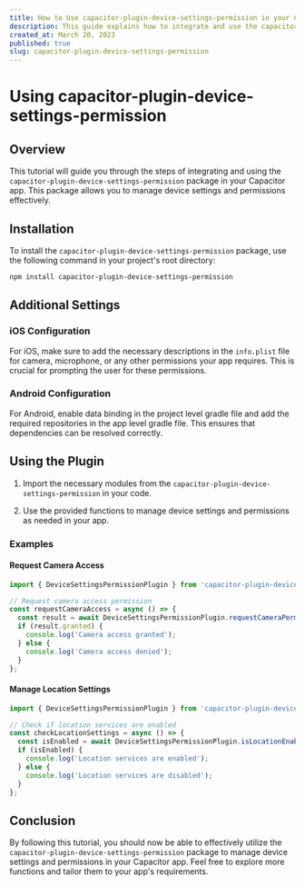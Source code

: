 ```yaml
---
title: How to Use capacitor-plugin-device-settings-permission in your Capacitor App
description: This guide explains how to integrate and use the capacitor-plugin-device-settings-permission package in your Capacitor app to manage device settings and permissions.
created_at: March 20, 2023
published: true
slug: capacitor-plugin-device-settings-permission
---
```


# Using capacitor-plugin-device-settings-permission

## Overview

This tutorial will guide you through the steps of integrating and using the `capacitor-plugin-device-settings-permission` package in your Capacitor app. This package allows you to manage device settings and permissions effectively.

## Installation

To install the `capacitor-plugin-device-settings-permission` package, use the following command in your project's root directory:

```bash
npm install capacitor-plugin-device-settings-permission
```

## Additional Settings

### iOS Configuration

For iOS, make sure to add the necessary descriptions in the `info.plist` file for camera, microphone, or any other permissions your app requires. This is crucial for prompting the user for these permissions.

### Android Configuration

For Android, enable data binding in the project level gradle file and add the required repositories in the app level gradle file. This ensures that dependencies can be resolved correctly.

## Using the Plugin

1. Import the necessary modules from the `capacitor-plugin-device-settings-permission` in your code.

2. Use the provided functions to manage device settings and permissions as needed in your app.

### Examples

#### Request Camera Access

```typescript
import { DeviceSettingsPermissionPlugin } from 'capacitor-plugin-device-settings-permission';

// Request camera access permission
const requestCameraAccess = async () => {
  const result = await DeviceSettingsPermissionPlugin.requestCameraPermission();
  if (result.granted) {
    console.log('Camera access granted');
  } else {
    console.log('Camera access denied');
  }
};
```

#### Manage Location Settings

```typescript
import { DeviceSettingsPermissionPlugin } from 'capacitor-plugin-device-settings-permission';

// Check if location services are enabled
const checkLocationSettings = async () => {
  const isEnabled = await DeviceSettingsPermissionPlugin.isLocationEnabled();
  if (isEnabled) {
    console.log('Location services are enabled');
  } else {
    console.log('Location services are disabled');
  }
};
```

## Conclusion

By following this tutorial, you should now be able to effectively utilize the `capacitor-plugin-device-settings-permission` package to manage device settings and permissions in your Capacitor app. Feel free to explore more functions and tailor them to your app's requirements.

